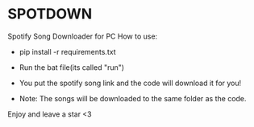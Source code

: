 # SPOTDOWN
Spotify Song Downloader for PC
How to use:


- pip install -r requirements.txt



- Run the bat file(its called "run")


- You put the spotify song link and the code will download it for you!

- Note: The songs will be downloaded to the same folder as the code.

Enjoy and leave a star <3
